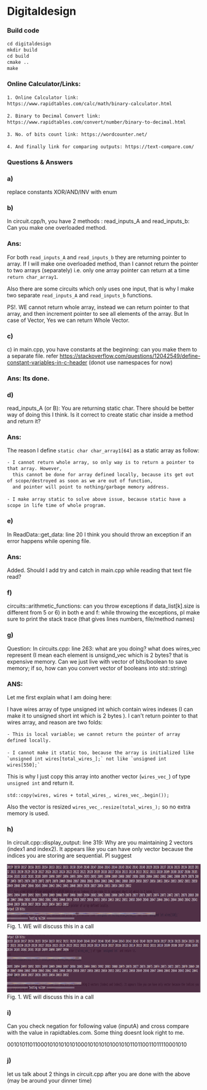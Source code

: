 # Digitaldesign

### Build code

```
cd digitaldesign
mkdir build
cd build
cmake ..
make
```

### Online Calculator/Links:

```
1. Online Calculator link: https://www.rapidtables.com/calc/math/binary-calculator.html

2. Binary to Decimal Convert link: https://www.rapidtables.com/convert/number/binary-to-decimal.html

3. No. of bits count link: https://wordcounter.net/

4. And finally link for comparing outputs: https://text-compare.com/
```

### Questions & Answers


### a)
replace constants XOR/AND/INV with enum


### b)

In circuit.cpp/h, you have 2 methods : read_inputs_A and read_inputs_b: Can you make one overloaded method.

### Ans: 

For both `read_inputs_A` and `read_inputs_b` they are returning pointer to array. If I will make one overloaded method,
than I cannot return the pointer to two arrays (separately) i.e. only one array pointer can return at a time `return char_array1`. 

Also there are some circuits which only uses one input, that is why I make two separate `read_inputs_A` and `read_inputs_b` functions. 

PS!. WE cannot return whole array, instead we can return pointer to that array, and then increment pointer to see all elements of the array. But In case of
Vector, Yes we can return Whole Vector. 

### c)

c) in main.cpp, you have constants at the beginning: can you make them to a separate file. refer https://stackoverflow.com/questions/12042549/define-constant-variables-in-c-header
(donot use namespaces for now)

### Ans:  Its done. 

### d)

read_inputs_A (or B): You are returning static char. There should be better way of doing this I think. Is it correct to create static char inside a method and return it?

### Ans: 

The reason I define `static char char_array1[64]` as a static array as follow:

    - I cannot return whole array, so only way is to return a pointer to that array. However,
      this cannot be done for array defined locally, because its get out of scope/destroyed as soon as we are out of function,
      and pointer will point to nothing/garbage memory address. 

    - I make array static to solve above issue, because static have a scope in life time of whole program. 
 

### e)

In ReadData::get_data: line 20 I think you should throw an exception if an error happens while opening file.

### Ans: 

Added. Should I add try and catch in main.cpp while reading that text file read?

### f)

circuits::arithmetic_functions: can you throw exceptions if data_list[k].size is different from 5 or 6)
in both e and f: while throwing the exceptions, pl make sure to print the stack trace (that gives lines numbers, file/method names)

### g)

Question: In circuits.cpp: line 263: what are you doing? what does wires_vec represent (I mean each element is unsignd_vec which is 2 bytes? that is expensive memory. Can we just live with vector of bits/boolean to save memory; if so, how can you convert vector of booleans into std::string)


### ANS:


Let me first explain what I am doing here:

I have wires array of type unsigned int which contain wires indexes (I can make it to unsigned short int which is 2 bytes ).
I can't return pointer to that wires array, and reason are two folds:

    - This is local variable; we cannot return the pointer of array defined locally.
 
    - I cannot make it static too, because the array is initialized like `unsigned int wires[total_wires_];` not like `unsigned int wires[550];`

This is why I just copy this array into another vector (`wires_vec_`) of type `unsigned int` and return it.
 
`std::copy(wires, wires + total_wires_, wires_vec_.begin());`

Also the vector is resized `wires_vec_.resize(total_wires_);` so no extra memory is used. 

### h)

In circuit.cpp::display_output: line 319: Why are you maintaining 2 vectors (index1 and index2). It appears like you can have only vector because the indices you are storing are sequential. Pl suggest



<p align="left">
   <img src="screenshots/mul128-only-one-vector.png" width ="900" height="150"/>  

  <br/>
  Fig. 1. WE will discuss this in a call
</p>



<p align="left">
   <img src="screenshots/correct_mul.png" width ="900" height="150"/>
  <br/>
  Fig. 1. WE will discuss this in a call
</p>


### i)

Can you check negation for following value (inputA) and cross compare with the value in rapidtables.com. Some thing doesnt look right to me.

0010101101100010101010101000101010101001010110110011011110001010

### j)

let us talk about 2 things in circuit.cpp after you are done with the above (may be around your dinner time)
